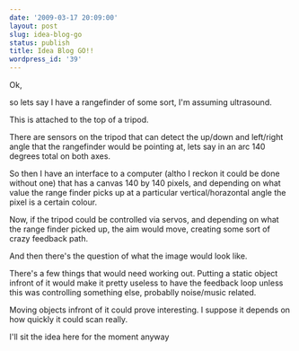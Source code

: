 ```yaml
---
date: '2009-03-17 20:09:00'
layout: post
slug: idea-blog-go
status: publish
title: Idea Blog GO!!
wordpress_id: '39'
---
```


Ok,  
  
so lets say I have a rangefinder of some sort, I'm assuming ultrasound.  
  
This is attached to the top of a tripod.  
  
There are sensors on the tripod that can detect the up/down and left/right angle that the rangefinder would be pointing at, lets say in an arc 140 degrees total on both axes.  
  
So then I have an interface to a computer (altho I reckon it could be done without one) that has a canvas 140 by 140 pixels, and depending on what value the range finder picks up at a particular vertical/horazontal angle the pixel is a certain colour.  
  
Now, if the tripod could be controlled via servos, and depending on what the range finder picked up, the aim would move, creating some sort of crazy feedback path.  
  
And then there's the question of what the image would look like.  
  
There's a few things that would need working out. Putting a static object infront of it would make it pretty useless to have the feedback loop unless this was controlling something else, probablly noise/music related.  
  
Moving objects infront of it could prove interesting. I suppose it depends on how quickly it could scan really.  
  
  
I'll sit the idea here for the moment anyway
